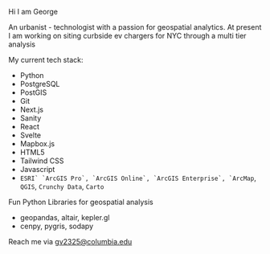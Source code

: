 Hi I am George

An urbanist - technologist with a passion for geospatial analytics. 
At present I am working on siting curbside ev chargers for NYC through a multi tier analysis

My current tech stack:
-  Python
-  PostgreSQL
-  PostGIS
-  Git
-  Next.js
-  Sanity
-  React
-  Svelte
-  Mapbox.js
-  HTML5
-  Tailwind CSS
-  Javascript
-  ``ESRI` `ArcGIS Pro`, `ArcGIS Online`, `ArcGIS Enterprise`, `ArcMap``, `QGIS`, `Crunchy Data`, `Carto`

Fun Python Libraries for geospatial analysis
-  geopandas, altair, kepler.gl
-  cenpy, pygris, sodapy

Reach me via 
gv2325@columbia.edu

<!---
gv2325/gv2325 is a ✨ special ✨ repository because its `README.md` (this file) appears on your GitHub profile.
You can click the Preview link to take a look at your changes.
--->
